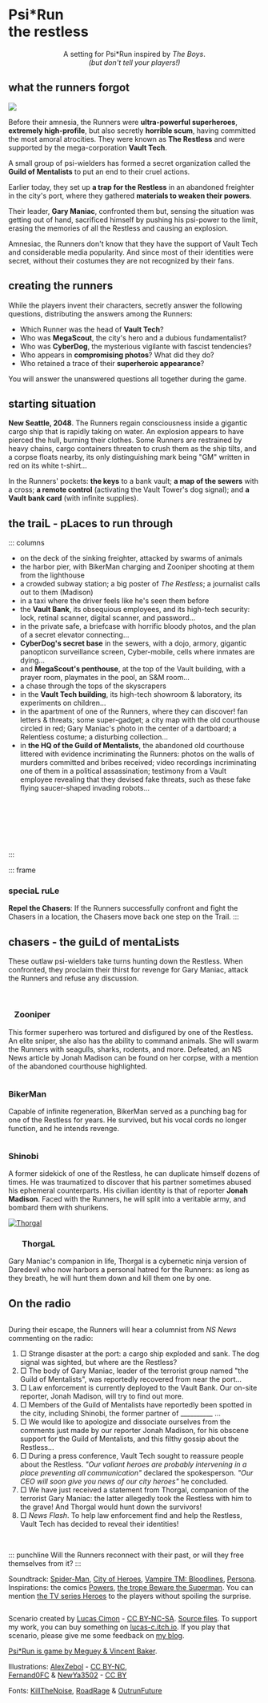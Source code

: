 # <span class="psirun">Psi<span class="asterisk">*</span>Run</span><br> the restless
<center>

A setting for Psi*Run inspired by _The Boys_.
<br>
_(but don't tell your players!)_
</center>

## what the runners forgot
<img class="logo float-right" src="VaultTech.jpg">

Before their amnesia, the Runners were **ultra-powerful superheroes**, **extremely high-profile**,
but also secretly **horrible scum**, having committed the most amoral atrocities.
They were known as **The Restless** and were supported by the mega-corporation **Vault Tech**.

A small group of psi-wielders has formed a secret organization called the **Guild of Mentalists** to put an end to their cruel actions.

Earlier today, they set up **a trap for the Restless**
in an abandoned freighter in the city's port,
where they gathered **materials to weaken their powers**.

Their leader, **Gary Maniac**, confronted them but,
sensing the situation was getting out of hand,
sacrificed himself by pushing his psi-power to the limit,
erasing the memories of all the Restless and causing an explosion.

Amnesiac, the Runners don't know that they have the support of Vault Tech
and considerable media popularity.
And since most of their identities were secret,
without their costumes they are not recognized by their fans.

## creating the runners
While the players invent their characters,
secretly answer the following questions,
distributing the answers among the Runners:

* Which Runner was the head of **Vault Tech**?
* Who was **MegaScout**, the city's hero and a dubious fundamentalist?
* Who was **CyberDog**, the mysterious vigilante with fascist tendencies?
* Who appears in **compromising photos**? What did they do?
* Who retained a trace of their **superheroic appearance**?

You will answer the unanswered questions all together during the game.

## starting situation
**New Seattle, 2048**. The Runners regain consciousness inside a gigantic cargo ship that is rapidly taking on water. An explosion appears to have pierced the hull, burning their clothes. Some Runners are restrained by heavy chains, cargo containers threaten to crush them as the ship tilts, and a corpse floats nearby, its only distinguishing mark being "<span class="red">GM</span>" written in red on its white t-shirt...

In the Runners' pockets: **the keys** to a bank vault; **a map of the sewers** with a cross; **a remote control** (activating the Vault Tower's dog signal); and **a Vault bank card** (with infinite supplies).

## the traiL - pLaces to run through
::: columns
* on the deck of the sinking freighter, attacked by swarms of animals
* the harbor pier, with BikerMan charging and Zooniper shooting at them from the lighthouse
* a crowded subway station; a big poster of _The Restless_; a journalist calls out to them (Madison)
* in a taxi where the driver feels like he's seen them before
* the **Vault Bank**, its obsequious employees, and its high-tech security: lock, retinal scanner, digital scanner, and password...
* in the private safe, a briefcase with horrific bloody photos, and the plan of a secret elevator connecting...
* **CyberDog's secret base** in the sewers, with a dojo, armory, gigantic panopticon surveillance screen, Cyber-mobile, cells where inmates are dying...
* and **MegaScout's penthouse**, at the top of the Vault building, with a prayer room, playmates in the pool, an S&M room...
* a chase through the tops of the skyscrapers
* in the **Vault Tech building**, its high-tech showroom & laboratory, its experiments on children...
* in the apartment of one of the Runners, where they can discover! fan letters & threats; some super-gadget; a city map with the old courthouse circled in red; Gary Maniac's photo in the center of a dartboard; a Relentless costume; a disturbing collection...
* in **the HQ of the Guild of Mentalists**, the abandoned old courthouse littered with evidence incriminating the Runners: photos on the walls of murders committed and bribes received; video recordings incriminating one of them in a political assassination; testimony from a Vault employee revealing that they devised fake threats, such as these fake flying saucer-shaped invading robots...

<br><br><br><br><br><br>
:::

::: frame
### speciaL ruLe
**Repel the Chasers**: If the Runners successfully confront and fight the Chasers in a location,
the Chasers move back one step on the Trail.
:::

## chasers - the guiLd of mentaLists
These outlaw psi-wielders take turns hunting down the Restless.
When confronted, they proclaim their thirst for revenge for Gary Maniac,
attack the Runners and refuse any discussion.

<img class="fuck-implacables size10" alt="" src="fuck-Implacables.png">

<a href="https://lucas-c.github.io/jdr/psirun/Implacables/a_huntress_by_fernand0fc_cc-by-RedBlackWhite.jpg">
<img class="float-left size14" alt="" src="a_huntress_by_fernand0fc_cc-by-RedBlackWhite.jpg">
</a>

### &nbsp;&nbsp; Zooniper
This former superhero was tortured and disfigured by one of the Restless. An elite sniper, she also has the ability to command animals.
She will swarm the Runners with seagulls, sharks, rodents, and more.
Defeated, an NS News article by Jonah Madison can be found on her corpse, with a mention of the abandoned courthouse highlighted.

<a href="https://lucas-c.github.io/jdr/psirun/Implacables/moto_raider_by_fernand0fc_cc-by_RedBlackWhite.png">
<img class="float-right size16" alt="" src="moto_raider_by_fernand0fc_cc-by_RedBlackWhite.png">
</a>

### BikerMan
Capable of infinite regeneration, BikerMan served as a punching bag
for one of the Restless for years. He survived, but his vocal cords no longer function,
and he intends revenge.

<p class="half-break"></p>

<a href="https://lucas-c.github.io/jdr/psirun/Implacables/shinobi_by_fernand0fc_cc-by-nc_RedBlackWhite.jpg">
<img class="float-left size16" alt="" src="shinobi_by_fernand0fc_cc-by-nc_RedBlackWhite.jpg">
</a>

### Shinobi
A former sidekick of one of the Restless, he can duplicate himself dozens of times.
He was traumatized to discover that his partner sometimes abused his ephemeral counterparts.
His civilian identity is that of reporter **Jonah Madison**.
Faced with the Runners, he will split into a veritable army,
and bombard them with shurikens.

<p class="half-break"></p>

<a href="https://lucas-c.github.io/jdr/psirun/Implacables/older_kenshi_by_alexzebol_cc-by-nc_RedBlackWhite.jpg">
<img class="float-right size16" alt="Thorgal" src="older_kenshi_by_alexzebol_cc-by-nc_RedBlackWhite.jpg">
</a>

### &nbsp;&nbsp;&nbsp;&nbsp;&nbsp;&nbsp; ThorgaL
Gary Maniac's companion in life, Thorgal is a cybernetic ninja version of Daredevil who now harbors a personal hatred for the Runners:
as long as they breath, he will hunt them down and kill them one by one.

## On the radio
<img class="size6 float-right" alt="" src="onde-radio.svg">

During their escape, the Runners will hear a columnist from _NS News_ commenting on the radio:
1. □ Strange disaster at the port: a cargo ship exploded and sank. The dog signal was sighted, but where are the Restless?
1. □ The body of Gary Maniac, leader of the terrorist group named "the Guild of Mentalists", was reportedly recovered from near the port...
1. □ Law enforcement is currently deployed to the Vault Bank. Our on-site reporter, Jonah Madison, will try to find out more.
1. □ Members of the Guild of Mentalists have reportedly been spotted in the city, including Shinobi, the former partner of _\_\_\_\_\_\_\_\_\_ ...
1. □ We would like to apologize and dissociate ourselves from the comments just made by our reporter Jonah Madison, for his obscene support for the Guild of Mentalists, and this filthy gossip about the Restless...
1. □ During a press conference, Vault Tech sought to reassure people about the Restless. _"Our valiant heroes are probably intervening in a place preventing all communication"_ declared the spokesperson. _"Our CEO will soon give you news of our city heroes"_ he concluded.
1. □ We have just received a statement from Thorgal, companion of the terrorist Gary Maniac: the latter allegedly took the Restless with him to the grave! And Thorgal would hunt down the survivors!
1. □ _News Flash_. To help law enforcement find and help the Restless, Vault Tech has decided to reveal their identities!

<br>

::: punchline
Will the Runners reconnect with their past, or will they free themselves from it?
:::

<p class="half-break"></p><p class="half-break"></p>

Soundtrack: [Spider-Man](https://www.youtube.com/playlist?list=PLBO2h-GzDvIYafOO43ruOilWVmJssZHS5), [City of Heroes](https://www.youtube.com/watch?v=oRWYHWPJhoA), [Vampire TM: Bloodlines](https://www.youtube.com/playlist?list=PLfzW_wEeYxk6xZzzUQIJnunXj98WGFb07), [Persona](https://www.youtube.com/playlist?list=PLJmimp-uZX42T7ONp1FLXQDJrRxZ-_1Ct).
Inspirations: the comics [Powers](https://en.wikipedia.org/wiki/Powers_(comics)), [the trope Beware the Superman](https://tvtropes.org/pmwiki/pmwiki.php/Main/BewareTheSuperman).
You can mention [the TV series Heroes](https://en.wikipedia.org/wiki/Heroes_(American_TV_series)) to the players without spoiling the surprise.

<a href="https://lucas-c.github.io/jdr/psirun/Implacables/homelander_by_newya3502_cc-by_RedBlackWhite.png">
<img class="size14 float-left" alt="" src="homelander_by_newya3502_cc-by_RedBlackWhite.png">
</a>

<br>

<footer>

Scenario created by [Lucas Cimon](https://chezsoi.org/lucas/blog/) - [CC BY-NC-SA](https://creativecommons.org/licenses/by-nc-sa/3.0/). [Source files](https://github.com/Lucas-C/jdr/tree/master/psirun/Implacables).
To support my work, you can buy something on [lucas-c.itch.io](https://lucas-c.itch.io).
If you play that scenario, please give me some feedback on [my blog](https://chezsoi.org/lucas/blog/psirun-implacables-regles-additionnelles.html).

[Psi*Run is game by Meguey & Vincent Baker](https://lumpley.itch.io/psirun).

Illustrations: [AlexZebol](https://www.deviantart.com/alexzebol/art/Sketch-Older-Kenshi-782535896) - [CC BY-NC](https://creativecommons.org/licenses/by-nc/3.0/),
<br>[Fernand0FC](https://www.deviantart.com/fernand0fc/gallery) & [NewYa3502](https://www.deviantart.com/newya3502/art/Homelander-Render-2-957428403) - [CC BY](https://creativecommons.org/licenses/by/3.0/)

Fonts: [KillTheNoise](https://www.fontspace.com/kill-the-noise-font-f17592), [RoadRage](https://youssef-habchi.com/fonts/road-rage) & [OutrunFuture](https://comicfontsby.tehandeh.com/fonts/outrun-future/)

</footer>
